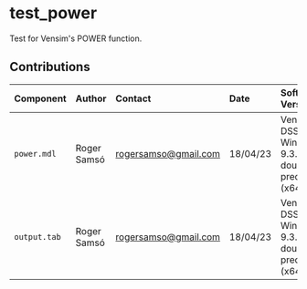 test_power
==========================

Test for Vensim's POWER function.

Contributions
-------------

| Component   | Author      | Contact              | Date     | Software Version                                     |
|:------------|:------------|:---------------------|:-------- |:---------------------------------------------------- |
| `power.mdl` | Roger Samsó | rogersamso@gmail.com | 18/04/23 | Vensim DSS for Windows 9.3.4 double precision (x64)  |
| `output.tab`| Roger Samsó | rogersamso@gmail.com | 18/04/23 | Vensim DSS for Windows 9.3.4 double precision (x64)  |
